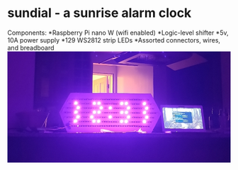 # sundial - a sunrise alarm clock
Components:
*Raspberry Pi nano W (wifi enabled)
*Logic-level shifter
*5v, 10A power supply
*129 WS2812 strip LEDs
*Assorted connectors, wires, and breadboard
![Clock](clock.jpeg)

